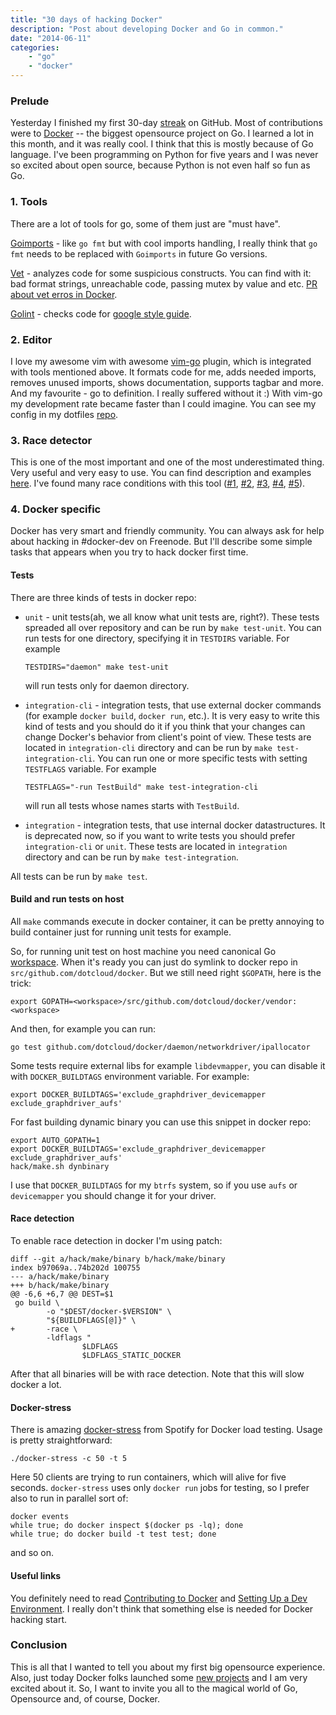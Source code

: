 ```yaml
---
title: "30 days of hacking Docker"
description: "Post about developing Docker and Go in common."
date: "2014-06-11"
categories:
    - "go"
    - "docker"
---
```


### Prelude

Yesterday I finished my first 30-day [streak](https://github.com/LK4D4) on GitHub.
Most of contributions were to [Docker](https://github.com/dotcloud/docker) --
the biggest opensource project on Go. I learned a lot in this month, and it was
really cool. I think that this is mostly because of Go language. I've been
programming on Python for five years and I was never so excited about open source,
because Python is not even half so fun as Go.

### 1. Tools

There are a lot of tools for go, some of them just are "must have".

[Goimports](http://godoc.org/code.google.com/p/go.tools/cmd/goimports) - like
`go fmt` but with cool imports handling, I really think that `go fmt` needs to
be replaced with `Goimports` in future Go versions.

[Vet](http://godoc.org/code.google.com/p/go.tools/cmd/vet) - analyzes code for
some suspicious constructs. You can find with it: bad format strings, unreachable
code, passing mutex by value and etc.
[PR about vet erros in Docker](https://github.com/dotcloud/docker/pull/6269).

[Golint](https://github.com/golang/lint) - checks code for
[google style guide](https://code.google.com/p/go-wiki/wiki/CodeReviewComments).


### 2. Editor

I love my awesome vim with awesome [vim-go](https://github.com/fatih/vim-go) plugin,
which is integrated with tools mentioned above.
It formats code for me, adds needed imports, removes unused imports, shows
documentation, supports tagbar and more. And my favourite - go to definition. I
really suffered without it :) With vim-go my development rate became faster
than I could imagine. You can see my config in my dotfiles
[repo](https://github.com/LK4D4/dotfiles).


### 3. Race detector

This is one of the most important and one of the most underestimated thing.
Very useful and very easy to use. You can find description and examples
[here](http://blog.golang.org/race-detector). I've found many race conditions
with this tool ([#1](https://github.com/dotcloud/docker/pull/6118),
[#2](https://github.com/dotcloud/docker/pull/6150),
[#3](https://github.com/dotcloud/docker/pull/6214),
[#4](https://github.com/dotcloud/docker/pull/6232),
[#5](https://github.com/gorilla/context/pull/14)).


### 4. Docker specific

Docker has very smart and friendly community. You can always ask for help about
hacking in #docker-dev on Freenode. But I'll describe some simple tasks that appears
when you try to hack docker first time.

#### Tests
There are three kinds of tests in docker repo:

* `unit` - unit tests(ah, we all know what unit tests are, right?). These tests
spreaded all over repository and can be run by `make test-unit`. You can run
tests for one directory, specifying it in `TESTDIRS` variable. For example

    ```
    TESTDIRS="daemon" make test-unit
    ```

    will run tests only for daemon directory.

* `integration-cli` - integration tests, that use external docker commands
(for example `docker build`, `docker run`, etc.). It is very easy to write this
kind of tests and you should do it if you think that your changes can change
Docker's behavior from client's point of view. These tests are located in `integration-cli`
directory and can be run by `make test-integration-cli`. You can run one or more
specific tests with setting `TESTFLAGS` variable. For example

    ```
    TESTFLAGS="-run TestBuild" make test-integration-cli
    ```

    will run all tests whose names starts with `TestBuild`.

* `integration` - integration tests, that use internal docker datastructures.
It is deprecated now, so if you want to write tests you should prefer
`integration-cli` or `unit`. These tests are located in `integration` directory and
can be run by `make test-integration`.

All tests can be run by `make test`.

#### Build and run tests on host
All `make` commands execute in docker container, it can be pretty annoying to
build container just for running unit tests for example.

So, for running unit test on host machine you need canonical Go
[workspace](http://golang.org/doc/code.html#Workspaces). When it's ready you can
just do symlink to docker repo in `src/github.com/dotcloud/docker`. But we still
need right `$GOPATH`, here is the trick:

    export GOPATH=<workspace>/src/github.com/dotcloud/docker/vendor:<workspace>

And then, for example you can run:

    go test github.com/dotcloud/docker/daemon/networkdriver/ipallocator

Some tests require external libs for example `libdevmapper`, you can disable
it with `DOCKER_BUILDTAGS` environment variable. For example:

    export DOCKER_BUILDTAGS='exclude_graphdriver_devicemapper exclude_graphdriver_aufs'

For fast building dynamic binary you can use this snippet in docker repo:

    export AUTO_GOPATH=1
    export DOCKER_BUILDTAGS='exclude_graphdriver_devicemapper exclude_graphdriver_aufs'
    hack/make.sh dynbinary

I use that `DOCKER_BUILDTAGS` for my `btrfs` system, so if you use `aufs` or
`devicemapper` you should change it for your driver.

#### Race detection
To enable race detection in docker I'm using patch:

    diff --git a/hack/make/binary b/hack/make/binary
    index b97069a..74b202d 100755
    --- a/hack/make/binary
    +++ b/hack/make/binary
    @@ -6,6 +6,7 @@ DEST=$1
     go build \
            -o "$DEST/docker-$VERSION" \
            "${BUILDFLAGS[@]}" \
    +       -race \
            -ldflags "
                    $LDFLAGS
                    $LDFLAGS_STATIC_DOCKER

After that all binaries will be with race detection. Note that this will slow
docker a lot.

#### Docker-stress
There is amazing
[docker-stress](https://github.com/spotify/docker-stress) from Spotify for
Docker load testing. Usage is pretty straightforward:

    ./docker-stress -c 50 -t 5

Here 50 clients are trying to run containers, which will alive for five seconds.
`docker-stress` uses only `docker run` jobs for testing, so I prefer also to run in
parallel sort of:

    docker events
    while true; do docker inspect $(docker ps -lq); done
    while true; do docker build -t test test; done

and so on.

#### Useful links
You definitely need to read
[Contributing to Docker](https://github.com/dotcloud/docker/blob/master/CONTRIBUTING.md)
and [Setting Up a Dev Environment](https://github.com/dotcloud/docker/blob/master/docs/sources/contributing/devenvironment.md).
I really don't think that something else is needed for Docker hacking start.


### Conclusion

This is all that I wanted to tell you about my first big opensource experience.
Also, just today Docker folks launched some
[new projects](https://github.com/docker) and I am very excited about it.
So, I want to invite you all to the magical world of Go, Opensource and,
of course, Docker.
